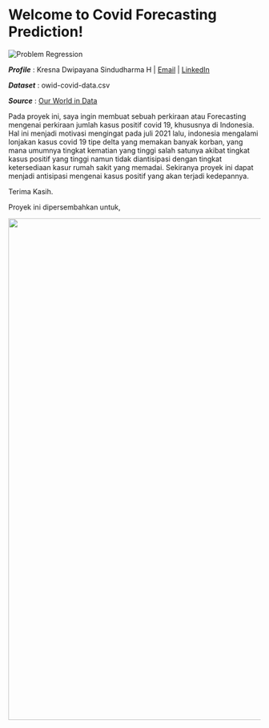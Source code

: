 # Welcome to Covid Forecasting Prediction!

 ![Problem Regression](https://img.shields.io/badge/Problem-TimeSeries%20Forecasting-brightgreen.svg)
 
 **_Profile_** : Kresna Dwipayana Sindudharma H | [Email](mailto:kresnadwipsh@gmail.com) | [LinkedIn](https://www.linkedin.com/in/kresnadwipsh)
 
 **_Dataset_** : owid-covid-data.csv
 
 **_Source_** :  [Our World in Data](https://ourworldindata.org/explorers/coronavirus-data-explorer?tab=table&zoomToSelection=true&time=2020-03-01..latest&facet=none&pickerSort=asc&pickerMetric=location&Metric=Confirmed+cases&Interval=7-day+rolling+average&Relative+to+Population=true&Color+by+test+positivity=false&country=USA~GBR~CAN~DEU~ITA~IND)

Pada proyek ini, saya ingin membuat sebuah perkiraan atau Forecasting mengenai perkiraan jumlah kasus positif covid 19, khususnya di Indonesia. Hal ini menjadi motivasi mengingat pada juli 2021 lalu, indonesia mengalami lonjakan kasus covid 19 tipe delta yang memakan banyak korban, yang mana umumnya tingkat kematian yang tinggi salah satunya akibat tingkat kasus positif yang tinggi namun tidak diantisipasi dengan tingkat ketersediaan kasur rumah sakit yang memadai. Sekiranya proyek ini dapat menjadi antisipasi mengenai kasus positif yang akan terjadi kedepannya. 

Terima Kasih.

Proyek ini dipersembahkan untuk,

<img src="https://yt3.ggpht.com/ytc/AKedOLQYDA4nPiBD_u9F9D5gXZf6sCNmeqHk0LJQCtnxVg=s900-c-k-c0x00ffffff-no-rj" width="1000" />
